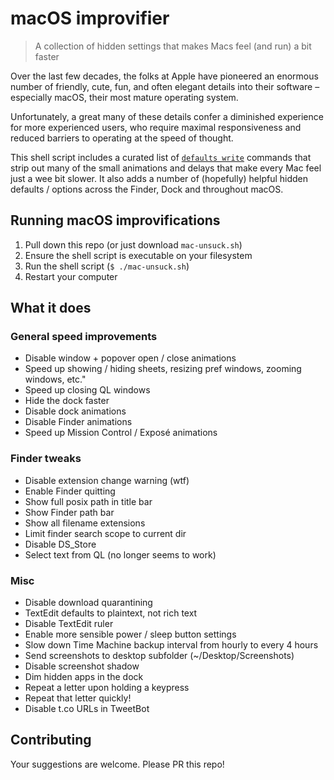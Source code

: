 # macOS improvifier

> A collection of hidden settings that makes Macs feel (and run) a bit faster

Over the last few decades, the folks at Apple have pioneered an enormous number of friendly, cute, fun, and often elegant details into their software – especially macOS, their most mature operating system.

Unfortunately, a great many of these details confer a diminished experience for more experienced users, who require maximal responsiveness and reduced barriers to operating at the speed of thought.

This shell script includes a curated list of [`defaults write`](https://ss64.com/osx/defaults.html) commands that strip out many of the small animations and delays that make every Mac feel just a wee bit slower. It also adds a number of (hopefully) helpful hidden defaults / options across the Finder, Dock and throughout macOS.


## Running macOS improvifications

1. Pull down this repo (or just download `mac-unsuck.sh`)
2. Ensure the shell script is executable on your filesystem
3. Run the shell script (`$ ./mac-unsuck.sh`)
4. Restart your computer


## What it does

### General speed improvements
- Disable window + popover open / close animations
- Speed up showing / hiding sheets, resizing pref windows, zooming windows, etc."
- Speed up closing QL windows
- Hide the dock faster
- Disable dock animations
- Disable Finder animations
- Speed up Mission Control / Exposé animations

### Finder tweaks
- Disable extension change warning (wtf)
- Enable Finder quitting
- Show full posix path in title bar
- Show Finder path bar
- Show all filename extensions
- Limit finder search scope to current dir
- Disable DS_Store
- Select text from QL (no longer seems to work)

### Misc
- Disable download quarantining
- TextEdit defaults to plaintext, not rich text
- Disable TextEdit ruler
- Enable more sensible power / sleep button settings
- Slow down Time Machine backup interval from hourly to every 4 hours
- Send screenshots to desktop subfolder (~/Desktop/Screenshots)
- Disable screenshot shadow
- Dim hidden apps in the dock
- Repeat a letter upon holding a keypress
- Repeat that letter quickly!
- Disable t.co URLs in TweetBot


## Contributing

Your suggestions are welcome. Please PR this repo!
